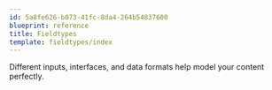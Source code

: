```yaml
---
id: 5a8fe626-b073-41fc-8da4-264b54837600
blueprint: reference
title: Fieldtypes
template: fieldtypes/index
---
```

Different inputs, interfaces, and data formats help model your content perfectly.
